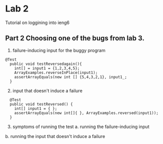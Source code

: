 # **Lab 2**
Tutorial on loggining into ieng6

## **Part 2** Choosing one of the bugs from lab 3.

1. failure-inducing input for the buggy program

```
@Test
  public void testReversedagain(){
    int[] = input1 = {1,2,3,4,5};
    ArrayExamples.reverseInPlace(input1);
    assertArrayEquals(new int [] {5,4,3,2,1}, input1_;
  }
````
2. input that doesn't induce a failure
````
  @Test
  public void testReversed() {
    int[] input1 = { };
    assertArrayEquals(new int[]{ }, ArrayExamples.reversed(input1));
  }
````
3. symptoms of running the test
  a. running the failure-inducing input
  
  b. running the input that doesn't induce a failure
